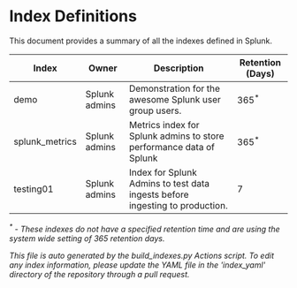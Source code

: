# Index Definitions

This document provides a summary of all the indexes defined in Splunk.

|Index|Owner|Description|Retention (Days)|
|-|-|-|-|
|demo|Splunk admins|Demonstration for the awesome Splunk user group users.|365<sup>*</sup>|
|splunk_metrics|Splunk admins|Metrics index for Splunk admins to store performance data of Splunk|365<sup>*</sup>|
|testing01|Splunk admins|Index for Splunk Admins to test data ingests before ingesting to production.|7|

_<sup>*</sup> - These indexes do not have a specified retention time and are using the system wide setting of 365 retention days._

*This file is auto generated by the build_indexes.py Actions script. To edit any index information, please update the YAML file in the 'index_yaml' directory of the repository through a pull request.*

